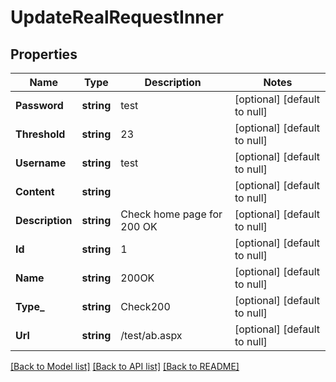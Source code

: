 # UpdateRealRequestInner

## Properties
Name | Type | Description | Notes
------------ | ------------- | ------------- | -------------
**Password** | **string** | test | [optional] [default to null]
**Threshold** | **string** | 23 | [optional] [default to null]
**Username** | **string** | test | [optional] [default to null]
**Content** | **string** |  | [optional] [default to null]
**Description** | **string** | Check home page for 200 OK | [optional] [default to null]
**Id** | **string** | 1 | [optional] [default to null]
**Name** | **string** | 200OK | [optional] [default to null]
**Type_** | **string** | Check200 | [optional] [default to null]
**Url** | **string** | /test/ab.aspx | [optional] [default to null]

[[Back to Model list]](../README.md#documentation-for-models) [[Back to API list]](../README.md#documentation-for-api-endpoints) [[Back to README]](../README.md)

